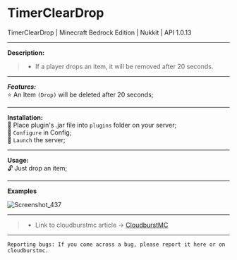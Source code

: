 # TimerClearDrop
TimerClearDrop | Minecraft Bedrock Edition | Nukkit | API 1.0.13

---

**Description:**<br />

> * If a player drops an item, it will be removed after 20 seconds.

---

***Features:***<br />
:star: An Item `(Drop)` will be deleted after 20 seconds;<br />

---

**Installation:**<br />
:black_square_button: Place plugin's .jar file into `plugins` folder on your server;<br />
:black_square_button: `Configure` in Config;<br />
:black_square_button: `Launch` the server;<br />

---

**Usage:**<br />
:unlock: Just drop an item;<br />

---

**Examples**

![Screenshot_437](https://user-images.githubusercontent.com/86683320/169596768-1b0f2950-c8d9-4025-aae8-4f7cf9981382.png)

---

> * Link to cloudburstmc article -> [CloudburstMC](https://cloudburstmc.org/resources/effectsgui.800/)

---

```
Reporting bugs: If you come across a bug, please report it here or on cloudburstmc.
```
